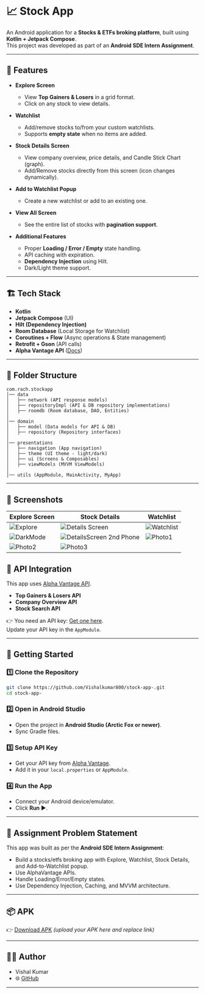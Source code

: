 # 📈 Stock App  

An Android application for a **Stocks & ETFs broking platform**, built using **Kotlin + Jetpack Compose**.  
This project was developed as part of an **Android SDE Intern Assignment**.  

---

## 📌 Features  

- **Explore Screen**  
  - View **Top Gainers & Losers** in a grid format.  
  - Click on any stock to view details.  

- **Watchlist**  
  - Add/remove stocks to/from your custom watchlists.  
  - Supports **empty state** when no items are added.  

- **Stock Details Screen**  
  - View company overview, price details, and Candle Stick Chart (graph).  
  - Add/Remove stocks directly from this screen (icon changes dynamically).  

- **Add to Watchlist Popup**  
  - Create a new watchlist or add to an existing one.  

- **View All Screen**  
  - See the entire list of stocks with **pagination support**.  

- **Additional Features**  
  - Proper **Loading / Error / Empty** state handling.  
  - API caching with expiration.  
  - **Dependency Injection** using Hilt.  
  - Dark/Light theme support.  

---

## 🏗️ Tech Stack  

- **Kotlin**  
- **Jetpack Compose** (UI)  
- **Hilt (Dependency Injection)**  
- **Room Database** (Local Storage for Watchlist)  
- **Coroutines + Flow** (Async operations & State management)  
- **Retrofit + Gson** (API calls)  
- **Alpha Vantage API** ([Docs](https://www.alphavantage.co/))  

---

## 📂 Folder Structure  

```
com.rach.stockapp
│── data
│   ├── network (API response models)
│   ├── repositoryImpl (API & DB repository implementations)
│   ├── roomdb (Room database, DAO, Entities)
│
│── domain
│   ├── model (Data models for API & DB)
│   ├── repository (Repository interfaces)
│
│── presentations
│   ├── navigation (App navigation)
│   ├── theme (UI theme - light/dark)
│   ├── ui (Screens & Composables)
│   ├── viewModels (MVVM ViewModels)
│
│── utils (AppModule, MainActivity, MyApp)
```

---

## 📸 Screenshots  

| Explore Screen | Stock Details | Watchlist |
|----------------|--------------|-----------|
| ![Explore](https://github.com/user-attachments/assets/142d4acd-9cf1-4fad-aa84-5b26326ed75b) | ![Details Screen](https://github.com/user-attachments/assets/bfdbb24c-7c38-4b44-a150-a50f8508904f) | ![Watchlist](https://github.com/user-attachments/assets/b378190c-6f38-47cf-a6e3-6bb5676ef793) |
| ![DarkMode](https://github.com/user-attachments/assets/d6a17494-a257-4191-bebe-bda2b48d8512) | ![DetailsScreen 2nd Phone](https://github.com/user-attachments/assets/309daaa1-6307-4d0d-bf72-7c5a28a16e45) | ![Photo1](https://github.com/user-attachments/assets/2c2a6e71-f583-4d5d-ac2d-6e98780323e9) |
| ![Photo2](https://github.com/user-attachments/assets/a239a73f-9625-454d-83b2-041463cd859d) | ![Photo3](https://github.com/user-attachments/assets/c40ecab9-29b4-42a6-aed9-cce35b6ffcb0) |  |





## 🔑 API Integration  

This app uses [Alpha Vantage API](https://www.alphavantage.co/).  
- **Top Gainers & Losers API**  
- **Company Overview API**  
- **Stock Search API**  

👉 You need an API key: [Get one here](https://www.alphavantage.co/support/#api-key).  
Update your API key in the `AppModule`.  

---

## 🚀 Getting Started  

### 1️⃣ Clone the Repository  
```bash
git clone https://github.com/Vishalkumar800/stock-app-.git
cd stock-app-
```

### 2️⃣ Open in Android Studio  
- Open the project in **Android Studio (Arctic Fox or newer)**.  
- Sync Gradle files.  

### 3️⃣ Setup API Key  
- Get your API key from [Alpha Vantage](https://www.alphavantage.co/).  
- Add it in your `local.properties` or `AppModule`.  

### 4️⃣ Run the App  
- Connect your Android device/emulator.  
- Click **Run ▶️**.  

---

## 📝 Assignment Problem Statement  

This app was built as per the **Android SDE Intern Assignment**:  
- Build a stocks/etfs broking app with Explore, Watchlist, Stock Details, and Add-to-Watchlist popup.  
- Use AlphaVantage APIs.  
- Handle Loading/Error/Empty states.  
- Use Dependency Injection, Caching, and MVVM architecture.  

---

## 📦 APK  

👉 [Download APK](https://drive.google.com/) *(upload your APK here and replace link)*  

---

## 👨‍💻 Author  

- Vishal Kumar  
- 🌐 [GitHub](https://github.com/Vishalkumar800)  

---
